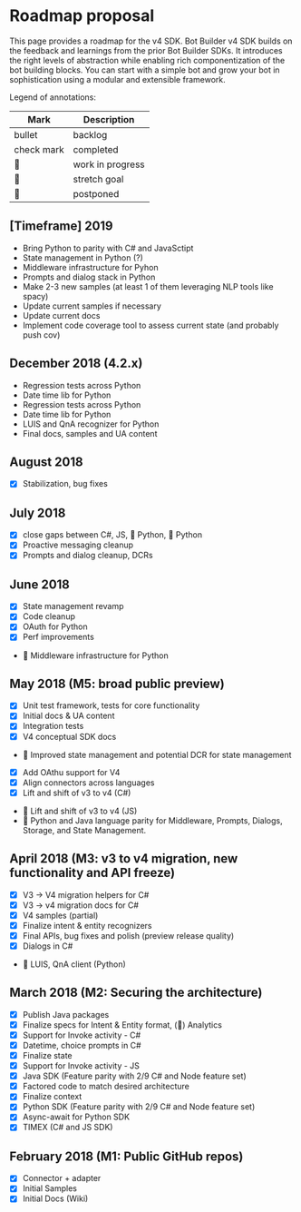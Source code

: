 # Roadmap proposal

This page provides a roadmap for the v4 SDK. Bot Builder v4 SDK builds on the feedback and learnings from the prior Bot Builder SDKs. It introduces the right levels of abstraction while enabling rich componentization of the bot building blocks. You can start with a simple bot and grow your bot in sophistication using a modular and extensible framework.

Legend of annotations: 

| Mark | Description |
| --------- | ------- |
| bullet | backlog |
| check mark | completed |
| :runner: | work in progress |
| :muscle: | stretch goal |
| :triangular_flag_on_post: | postponed |

## [Timeframe] 2019
- Bring Python to parity with C# and JavaSctipt
- State management in Python (?)
- Middleware infrastructure for Pyhon
- Prompts and dialog stack in Python
- Make 2-3 new samples (at least 1 of them leveraging NLP tools like spacy)
- Update current samples if necessary
- Update current docs
- Implement code coverage tool to assess current state (and probably push cov)


## December 2018 (4.2.x) 
- Regression tests across Python
- Date time lib for Python
- Regression tests across Python
- Date time lib for Python
- LUIS and QnA recognizer for Python
- Final docs, samples and UA content

## August 2018
- [x] Stabilization, bug fixes

## July 2018
- [x] close gaps between C#, JS, :triangular_flag_on_post: Python, :triangular_flag_on_post: Python
- [x] Proactive messaging cleanup
- [x] Prompts and dialog cleanup, DCRs

## June 2018 
- [x] State management revamp
- [x] Code cleanup
- [x] OAuth for Python
- [x] Perf improvements
- :triangular_flag_on_post: Middleware infrastructure for Python

## May 2018 (M5: broad public preview)
- [x] Unit test framework, tests for core functionality
- [x] Initial docs & UA content
- [x] Integration tests
- [x] V4 conceptual SDK docs
- :triangular_flag_on_post: Improved state management and potential DCR for state management 
- [x] Add OAthu support for V4
- [x] Align connectors across languages
- [x] Lift and shift of v3 to v4 (C#)
- :triangular_flag_on_post: Lift and shift of v3 to v4 (JS)
- :muscle: Python and Java language parity for Middleware, Prompts, Dialogs, Storage, and State Management.

## April 2018 (M3: v3 to v4 migration, new functionality and API freeze)
- [x] V3 -> V4 migration helpers for C#
- [x] V3 -> v4 migration docs for C#
- [x] V4 samples (partial)
- [x] Finalize intent & entity recognizers
- [x] Final APIs, bug fixes and polish (preview release quality)
- [x] Dialogs in C#
- :triangular_flag_on_post: LUIS, QnA client (Python)

## March 2018 (M2: Securing the architecture)
- [x] Publish Java packages
- [x] Finalize specs for Intent & Entity format, (:triangular_flag_on_post:) Analytics 
- [x] Support for Invoke activity - C#
- [x] Datetime, choice prompts in C#
- [x] Finalize state
- [x] Support for Invoke activity - JS
- [x] Java SDK (Feature parity with 2/9 C# and Node feature set)
- [x] Factored code to match desired architecture
- [x] Finalize context
- [x] Python SDK (Feature parity with 2/9 C# and Node feature set)
- [x] Async-await for Python SDK
- [x] TIMEX (C# and JS SDK)

## February 2018 (M1: Public GitHub repos)
- [x] Connector + adapter
- [x] Initial Samples
- [x] Initial Docs (Wiki)
